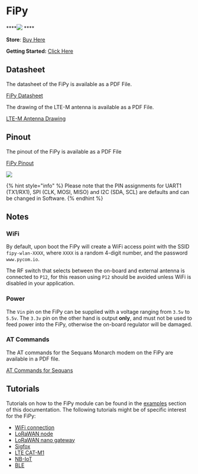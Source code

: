 # FiPy

\*\*\*\*![](../../gitbook/assets/assets-lil0igdl11z7jos_jpx-lkn7scqkkkb6tqb3uyo-lkn82srvkf3rhetvjpi-fipy-1.png) ****

**Store**: [Buy Here](https://pycom.io/product/fipy/)

**Getting Started:** [Click Here](../../gettingstarted/connection/fipy.md)

## Datasheet

The datasheet of the FiPy is available as a PDF File.

[FiPy Datasheet](../../gitbook/assets/fipy-specsheet-1.pdf)

The drawing of the LTE-M antenna is available as a PDF File.

[LTE-M Antenna Drawing](../../gitbook/assets/lte-m-antenna-drawing.pdf)

## Pinout

The pinout of the FiPy is available as a PDF File

[FiPy Pinout](../../gitbook/assets/fipy-pinout.pdf)

![](../../gitbook/assets/fipy-pinout.png)

{% hint style="info" %}
Please note that the PIN assignments for UART1 \(TX1/RX1\), SPI \(CLK, MOSI, MISO\) and I2C \(SDA, SCL\) are defaults and can be changed in Software.
{% endhint %}

## Notes

### WiFi

By default, upon boot the FiPy will create a WiFi access point with the SSID `fipy-wlan-XXXX`, where `XXXX` is a random 4-digit number, and the password `www.pycom.io`.

The RF switch that selects between the on-board and external antenna is connected to `P12`, for this reason using `P12` should be avoided unless WiFi is disabled in your application.

### Power

The `Vin` pin on the FiPy can be supplied with a voltage ranging from `3.5v` to `5.5v`. The `3.3v` pin on the other hand is output **only**, and must not be used to feed power into the FiPy, otherwise the on-board regulator will be damaged.

### AT Commands

The AT commands for the Sequans Monarch modem on the FiPy are available in a PDF file.

[AT Commands for Sequans](../../gitbook/assets/monarch\_4g-ez\_lr5110\_atcommands\_referencemanual\_rev3\_noconfidential-2.pdf)

## Tutorials

Tutorials on how to the FiPy module can be found in the [examples](../../tutorials/introduction.md) section of this documentation. The following tutorials might be of specific interest for the FiPy:

* [WiFi connection](../../tutorials/all/wlan.md)
* [LoRaWAN node](../../tutorials/lora/lorawan-abp.md)
* [LoRaWAN nano gateway](../../tutorials/lora/lorawan-nano-gateway.md)
* [Sigfox](../../tutorials/sigfox.md)
* [LTE CAT-M1](../../tutorials/lte/cat-m1.md)
* [NB-IoT](../../tutorials/lte/nb-iot.md)
* [BLE](../../tutorials/all/ble.md)

